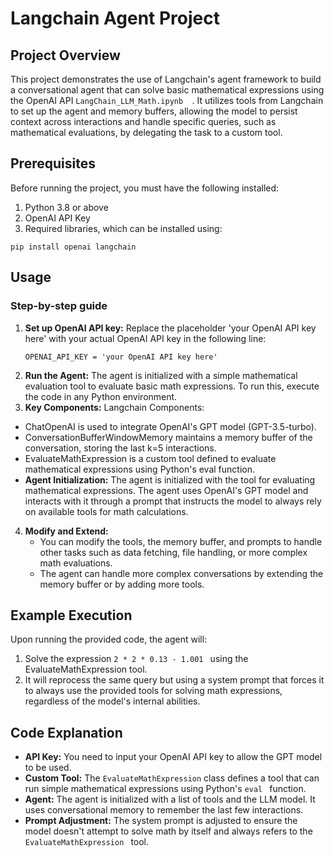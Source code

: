 # Langchain Agent Project


## Project Overview
This project demonstrates the use of Langchain's agent framework to build a conversational agent that can solve basic mathematical expressions using the OpenAI API ```` LangChain_LLM_Math.ipynb   ````. It utilizes tools from Langchain to set up the agent and memory buffers, allowing the model to persist context across interactions and handle specific queries, such as mathematical evaluations, by delegating the task to a custom tool.


## Prerequisites
Before running the project, you must have the following installed:

1. Python 3.8 or above
2. OpenAI API Key
3. Required libraries, which can be installed using: 
````
pip install openai langchain
````

## Usage
### Step-by-step guide
1. **Set up OpenAI API key:** Replace the placeholder 'your OpenAI API key here' with your actual OpenAI API key in the following line:
   ````
   OPENAI_API_KEY = 'your OpenAI API key here'
   ````
2.  **Run the Agent:** The agent is initialized with a simple mathematical evaluation tool to evaluate basic math expressions. To run this, execute the code in any Python environment.
3.  **Key Components:** Langchain Components:
  *   ChatOpenAI is used to integrate OpenAI's GPT model (GPT-3.5-turbo).
  *   ConversationBufferWindowMemory maintains a memory buffer of the conversation, storing the last k=5 interactions.
  *   EvaluateMathExpression is a custom tool defined to evaluate mathematical expressions using Python's eval function.
  *  **Agent Initialization:** The agent is initialized with the tool for evaluating mathematical expressions. The agent uses OpenAI's GPT model and interacts 
        with it through a prompt that instructs the model to always rely on available tools for math calculations.
4. **Modify and Extend:**
    * You can modify the tools, the memory buffer, and prompts to handle other tasks such as data fetching, file handling, or more complex math evaluations.
    * The agent can handle more complex conversations by extending the memory buffer or by adding more tools.

## Example Execution
Upon running the provided code, the agent will:
1. Solve the expression ````2 * 2 * 0.13 - 1.001 ```` using the EvaluateMathExpression tool.
2. It will reprocess the same query but using a system prompt that forces it to always use the provided tools for solving math expressions, regardless of the model's internal abilities.

## Code Explanation
* **API Key:** You need to input your OpenAI API key to allow the GPT model to be used.
* **Custom Tool:** The  ```` EvaluateMathExpression ```` class defines a tool that can run simple mathematical expressions using Python's  ```` eval  ```` function.
* **Agent:** The agent is initialized with a list of tools and the LLM model. It uses conversational memory to remember the last few interactions.
* **Prompt Adjustment:** The system prompt is adjusted to ensure the model doesn't attempt to solve math by itself and always refers to the  ```` EvaluateMathExpression  ```` tool.
